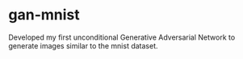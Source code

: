 # gan-mnist
Developed my first unconditional Generative Adversarial Network to generate images similar to the mnist dataset.

